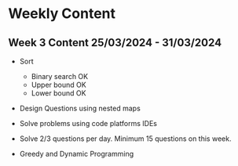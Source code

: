 # Weekly Content

## Week 3 Content 25/03/2024 - 31/03/2024
- Sort
    - Binary search OK
    - Upper bound OK
    - Lower bound OK
- Design Questions using nested maps
- Solve problems using code platforms IDEs
- Solve 2/3 questions per day. Minimum 15 questions on this week.

- Greedy and Dynamic Programming
